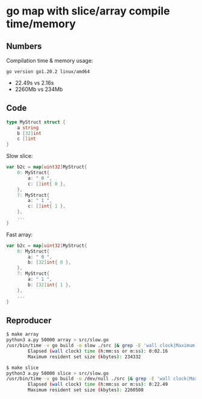 # go map with slice/array compile time/memory

## Numbers
Compilation time & memory usage:

`go version go1.20.2 linux/amd64`

- 22.49s vs 2.16s
- 2260Mb vs 234Mb

## Code
```go
type MyStruct struct {
    a string
    b [32]int
    c []int
}
```

Slow slice:
```go
var b2c = map[uint32]MyStruct{
    0: MyStruct{
        a: " 0 ",
        c: []int{ 0 },
    },
    7: MyStruct{
        a: " 1 ",
        c: []int{ 1 },
    },
    ...
}
```

Fast array:
```go
var b2c = map[uint32]MyStruct{
    0: MyStruct{
        a: " 0 ",
        b: [32]int{ 0 },
    },
    7: MyStruct{
        a: " 1 ",
        b: [32]int{ 1 },
    },
    ...
}
```

## Reproducer
```sh
$ make array
python3 a.py 50000 array > src/slow.go
/usr/bin/time -v go build -o slow ./src |& grep -E 'wall clock|Maximum resident set'
        Elapsed (wall clock) time (h:mm:ss or m:ss): 0:02.16
        Maximum resident set size (kbytes): 234332

$ make slice
python3 a.py 50000 slice > src/slow.go
/usr/bin/time -v go build -o /dev/null ./src |& grep -E 'wall clock|Maximum resident set'
        Elapsed (wall clock) time (h:mm:ss or m:ss): 0:22.49
        Maximum resident set size (kbytes): 2260508
```
